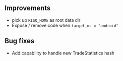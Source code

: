 ## Improvements

- pick up `RISQ_HOME` as root data dir
- Expose / remove code when `target_os = "android"`

## Bug fixes
- Add capability to handle new TradeStatistics hash
